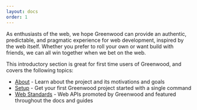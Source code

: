 ```yaml
---
layout: docs
order: 1
---
```


<app-heading-box heading="Welcome to Greenwood">
  <p>As enthusiasts of the web, we hope Greenwood can provide an authentic, predictable, and pragmatic experience for web development, inspired by the web itself.  Whether you prefer to roll your own or want build with friends, we can all win together when we bet on the web.</p>
</app-heading-box>

This introductory section is great for first time users of Greenwood, and covers the following topics:

- [About](/docs/introduction/about/) - Learn about the project and its motivations and goals
- [Setup](/docs/introduction/setup/) - Get your first Greenwood project started with a single command
- [Web Standards](/docs/introduction/web-standards/) - Web APIs promoted by Greenwood and featured throughout the docs and guides
